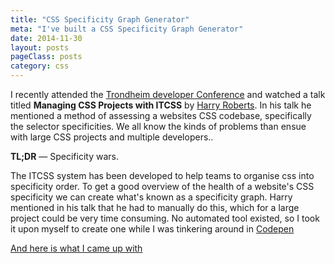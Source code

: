 ```yaml
---
title: "CSS Specificity Graph Generator"
meta: "I've built a CSS Specificity Graph Generator"
date: 2014-11-30
layout: posts
pageClass: posts
category: css
---
```


I recently attended the [Trondheim developer Conference](http://trondheimdc.no/) and
watched a talk titled __Managing CSS Projects with ITCSS__ by [Harry Roberts](https://twitter.com/csswizardry).
In his talk he mentioned a method of assessing a websites CSS codebase, specifically the selector specificities.
We all know the kinds of problems than ensue with large CSS projects and multiple developers..

__TL;DR__ &mdash; Specificity wars.

The ITCSS system has been developed to help teams to organise css into specificity order.  To get
a good overview of the health of a website's CSS specificity we can create what's known as a specificity
graph.  Harry mentioned in his talk that he had to manually do this, which for a large project could
be very time consuming.  No automated tool existed, so I took it upon myself to create one while I was
tinkering around in [Codepen](http://codepen.io)

[And here is what I came up with](http://codepen.io/rbrtsmith/full/oJHDl/)

